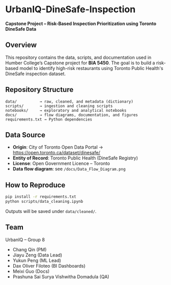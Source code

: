 # UrbanIQ-DineSafe-Inspection

**Capstone Project – Risk-Based Inspection Prioritization using Toronto DineSafe Data**

## Overview
This repository contains the data, scripts, and documentation used in Humber College’s Capstone project for **BIA 5450**.
The goal is to build a risk-based model to identify high-risk restaurants using Toronto Public Health's DineSafe inspection dataset.

## Repository Structure
```
data/          → raw, cleaned, and metadata (dictionary)
scripts/       → ingestion and cleaning scripts
notebooks/     → exploratory and analytical notebooks
docs/          → flow diagrams, documentation, and figures
requirements.txt → Python dependencies
```

## Data Source
- **Origin**: City of Toronto Open Data Portal → https://open.toronto.ca/dataset/dinesafe/
- **Entity of Record**: Toronto Public Health (DineSafe Registry)
- **License**: Open Government Licence – Toronto
- **Data flow diagram**: see `/docs/Data_Flow_Diagram.png`

## How to Reproduce
```bash
pip install -r requirements.txt
python scripts/data_cleaning.ipynb
```

Outputs will be saved under `data/cleaned/`.

## Team
UrbanIQ – Group 8  
- Chang Qin (PM)  
- Jiayu Zeng (Data Lead)  
- Yukun Peng (ML Lead)  
- Dax Oliver Filoteo (BI Dashboards)  
- Meixi Guo (Docs)
- Prashuna Sai Surya Vishwitha Domadula (QA)


